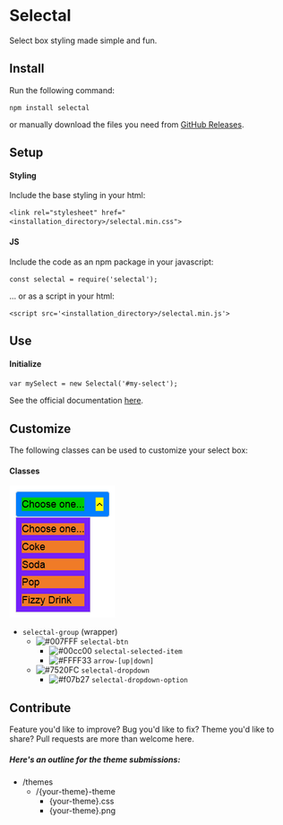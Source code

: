 # Selectal
Select box styling made simple and fun.

## Install
Run the following command:
```
npm install selectal
```

or manually download the files you need from [GitHub Releases](https://github.com/Kovee98/selectal/releases "GitHub Releases").

## Setup


#### Styling

Include the base styling in your html:
```
<link rel="stylesheet" href="<installation_directory>/selectal.min.css">
```

#### JS

Include the code as an npm package in your javascript:
```
const selectal = require('selectal');
```
... or as a script in your html:
```
<script src='<installation_directory>/selectal.min.js'>
```


## Use


#### Initialize
```
var mySelect = new Selectal('#my-select');
```
See the official documentation [here](https://www.selectal.org/ "selectal.org").


## Customize
The following classes can be used to customize your select box:

#### Classes

<img src="https://raw.githubusercontent.com/Kovee98/selectal/develop/styling_diagram.png">


* `selectal-group` (wrapper)
	* ![#007FFF](https://placehold.it/15/007FFF/000000?text=+) `selectal-btn`
		* ![#00cc00](https://placehold.it/15/00cc00/000000?text=+) `selectal-selected-item`
		* ![#FFFF33](https://placehold.it/15/FFFF33/000000?text=+) `arrow-[up|down]`
	* ![#7520FC](https://placehold.it/15/7520FC/000000?text=+) `selectal-dropdown`
		* ![#f07b27](https://placehold.it/15/f07b27/000000?text=+) `selectal-dropdown-option`


## Contribute
Feature you'd like to improve? Bug you'd like to fix? Theme you'd like to share? Pull requests are more than welcome here. 
##### Here's an outline for the theme submissions:
* /themes
	* /{your-theme}-theme
		* {your-theme}.css
		* {your-theme}.png